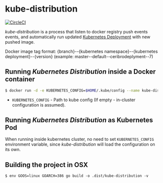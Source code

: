 # kube-distribution

[![CircleCI](https://circleci.com/gh/vayuadm/kube-distribution.svg?style=svg)](https://circleci.com/gh/vayuadm/kube-distribution)

_kube-distribution_ is a process that listen to docker registry push events events,
and automatically run updated [Kubernetes Deployment](https://kubernetes.io/docs/user-guide/deployments/) with new pushed image.

Docker image tag format: {branch}--{kubernetes namespace}--{kubernetes deployment}--{version}
(example: master--default--ceribrodeplyment--7)

## Running _Kubernetes Distribution_ inside a Docker container
```bash
$ docker run -d -e KUBERNETES_CONFIG=$HOME/.kube/config --name kube-distribution -p 5050:5050 vayuadm/kube-distribution
```
- `KUBERNETES_CONFIG` - Path to kube config (If empty - in-cluster configuration is assumed).

## Running _Kubernetes Distribution_ as Kubernetes Pod
When running inside kubernetes cluster, no need to set `KUBERNETES_CONFIG` environment variable, since _kube-distribution_ will load the configuration on its own.

## Building the project in OSX
```
$ env GOOS=linux GOARCH=386 go build -o .dist/kube-distribution -v
```
